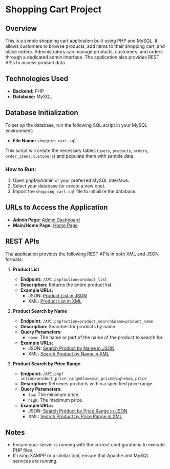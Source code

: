 # Shopping Cart Project

## Overview

This is a simple shopping cart application built using PHP and MySQL.
It allows customers to browse products, add items to their shopping cart, and place orders.
Administrators can manage products, customers, and orders through a dedicated admin interface.
The application also provides REST APIs to access product data.

## Technologies Used

- **Backend:** PHP
- **Database:** MySQL

## Database Initialization

To set up the database, run the following SQL script in your MySQL environment:

- **File Name:** `shopping_cart.sql`

This script will create the necessary tables (`users`, `products`, `orders`, `order_items`, `customers`) and populate them with sample data.

### How to Run:

1. Open phpMyAdmin or your preferred MySQL interface.
2. Select your database (or create a new one).
3. Import the `shopping_cart.sql` file to initialize the database.

## URLs to Access the Application

- **Admin Page:** [Admin Dashboard](http://localhost:63342/shoppingCartProject/admin_dashboard.php)
- **Main/Home Page:** [Home Page](http://localhost:63342/shoppingCartProject/index.php?_ijt=jdoklbv1lvh4q93hp8e75j8ork)

## REST APIs

The application provides the following REST APIs in both XML and JSON formats:

1. **Product List**
   - **Endpoint:** `/API.php?action=product_list`
   - **Description:** Returns the entire product list.
   - **Example URLs:**
      - JSON: [Product List in JSON](http://localhost:63342/shoppingCartProject/API.php?action=product_list&format=json)
      - XML: [Product List in XML](http://localhost:63342/shoppingCartProject/API.php?action=product_list&format=xml)

2. **Product Search by Name**
   - **Endpoint:** `/API.php?action=product_search&name=product_name`
   - **Description:** Searches for products by name.
   - **Query Parameters:**
      - `name`: The name or part of the name of the product to search for.
   - **Example URLs:**
      - JSON: [Search Product by Name in JSON](http://localhost:63342/shoppingCartProject/API.php?action=product_search&name=Apple&format=json)
      - XML: [Search Product by Name in XML](http://localhost:63342/shoppingCartProject/API.php?action=product_search&name=Apple&format=xml)

3. **Product Search by Price Range**
   - **Endpoint:** `/API.php?action=product_price_range&low=min_price&high=max_price`
   - **Description:** Retrieves products within a specified price range.
   - **Query Parameters:**
      - `low`: The minimum price.
      - `high`: The maximum price.
   - **Example URLs:**
      - JSON: [Search Product by Price Range in JSON](http://localhost:63342/shoppingCartProject/API.php?action=product_price_range&low=1&high=10&format=json)
      - XML: [Search Product by Price Range in XML](http://localhost:63342/shoppingCartProject/API.php?action=product_price_range&low=1&high=10&format=xml)

## Notes

- Ensure your server is running with the correct configurations to execute PHP files.
- If using XAMPP or a similar tool, ensure that Apache and MySQL services are running.
